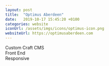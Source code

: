 ```yaml
---
layout: post
title:  "Optimus Aberdeen"
date:   2019-10-17 15:45:20 +0100
categories: website
iconUrl: /assets/imgs/icons/optimus-icon.png 
websiteUrl: https://optimusaberdeen.com
---
```


Custom Craft CMS<br>
Front End<br>
Responsive